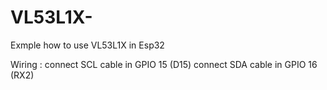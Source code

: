 # VL53L1X-
Exmple how to use VL53L1X  in Esp32

Wiring :  connect SCL cable in  GPIO 15 (D15)
          connect SDA cable in  GPIO 16 (RX2)
